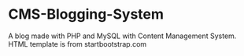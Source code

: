 # CMS-Blogging-System
A blog made with PHP and MySQL with Content Management System. HTML template is from startbootstrap.com 
